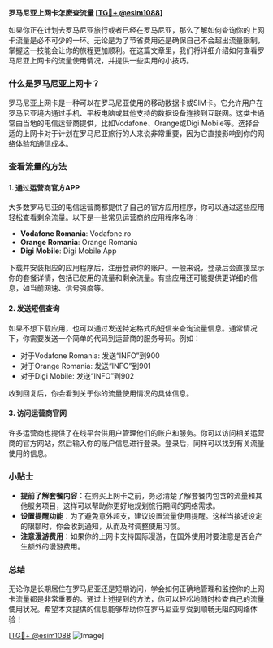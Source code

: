 **罗马尼亚上网卡怎麽查流量 [[TG💪+ @esim1088](https://t.me/s/esim1088)]**

如果你正在计划去罗马尼亚旅行或者已经在罗马尼亚，那么了解如何查询你的上网卡流量是必不可少的一环。无论是为了节省费用还是确保自己不会超出流量限制，掌握这一技能会让你的旅程更加顺利。在这篇文章里，我们将详细介绍如何查看罗马尼亚上网卡的流量使用情况，并提供一些实用的小技巧。

### 什么是罗马尼亚上网卡？

罗马尼亚上网卡是一种可以在罗马尼亚使用的移动数据卡或SIM卡。它允许用户在罗马尼亚境内通过手机、平板电脑或其他支持的数据设备连接到互联网。这类卡通常由当地的电信运营商提供，比如Vodafone、Orange或Digi Mobile等。选择合适的上网卡对于计划在罗马尼亚旅行的人来说非常重要，因为它直接影响到你的网络体验和通信成本。

### 查看流量的方法

#### 1. 通过运营商官方APP

大多数罗马尼亚的电信运营商都提供了自己的官方应用程序，你可以通过这些应用轻松查看剩余流量。以下是一些常见运营商的应用程序名称：

- **Vodafone Romania**: Vodafone.ro
- **Orange Romania**: Orange Romania
- **Digi Mobile**: Digi Mobile App

下载并安装相应的应用程序后，注册登录你的账户。一般来说，登录后会直接显示你的套餐详情，包括已使用的流量和剩余流量。有些应用还可能提供更详细的信息，如当前网速、信号强度等。

#### 2. 发送短信查询

如果不想下载应用，也可以通过发送特定格式的短信来查询流量信息。通常情况下，你需要发送一个简单的代码到运营商的服务号码。例如：

- 对于Vodafone Romania: 发送“INFO”到900
- 对于Orange Romania: 发送“INFO”到901
- 对于Digi Mobile: 发送“INFO”到902

收到回复后，你会看到关于你的流量使用情况的具体信息。

#### 3. 访问运营商官网

许多运营商也提供了在线平台供用户管理他们的账户和服务。你可以访问相关运营商的官方网站，然后输入你的账户信息进行登录。登录后，同样可以找到有关流量使用的信息。

### 小贴士

- **提前了解套餐内容**：在购买上网卡之前，务必清楚了解套餐内包含的流量和其他服务项目，这样可以帮助你更好地规划旅行期间的网络需求。
- **设置提醒功能**：为了避免意外超支，建议设置流量使用提醒。这样当接近设定的限额时，你会收到通知，从而及时调整使用习惯。
- **注意漫游费用**：如果你的上网卡支持国际漫游，在国外使用时要注意是否会产生额外的漫游费用。

### 总结

无论你是长期居住在罗马尼亚还是短期访问，学会如何正确地管理和监控你的上网卡流量都是非常重要的。通过上述提到的方法，你可以轻松地随时检查自己的流量使用状况。希望本文提供的信息能够帮助你在罗马尼亚享受到顺畅无阻的网络体验！

[[TG💪+ @esim1088](https://t.me/s/esim1088) ![Image](https://i.postimg.cc/4NQfJmqS/Snipaste-2025-05-13-00-14-12.png)]